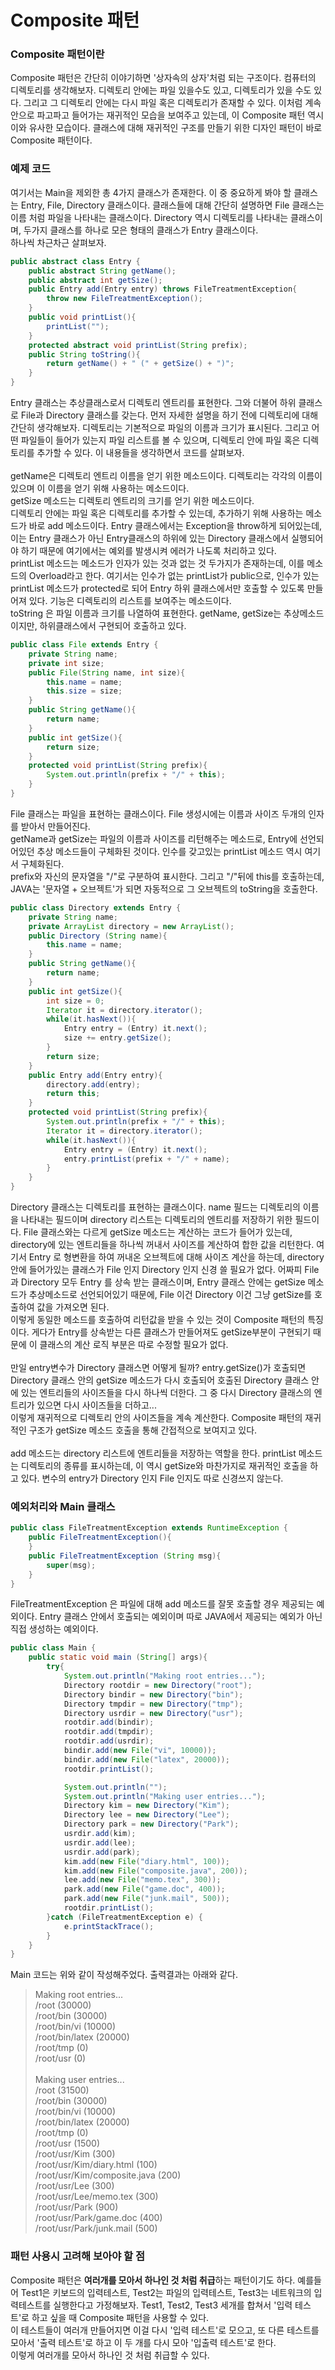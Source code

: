 # Composite 패턴

### Composite 패턴이란
Composite 패턴은 간단히 이야기하면 '상자속의 상자'처럼 되는 구조이다. 컴퓨터의 디렉토리를 생각해보자. 디렉토리 안에는 파일 있을수도 있고,
디렉토리가 있을 수도 있다. 그리고 그 디렉토리 안에는 다시 파일 혹은 디렉토리가 존재할 수 있다. 이처럼 계속 안으로 파고파고 들어가는 재귀적인 모습을
보여주고 있는데, 이 Composite 패턴 역시 이와 유사한 모습이다. 클래스에 대해 재귀적인 구조를 만들기 위한 디자인 패턴이 바로 Composite 패턴이다.

### 예제 코드
여기서는 Main을 제외한 총 4가지 클래스가 존재한다. 이 중 중요하게 봐야 할 클래스는 Entry, File, Directory 클래스이다. 클래스들에 대해 간단히 설명하면
File 클래스는 이름 처럼 파일을 나타내는 클래스이다. Directory 역시 디렉토리를 나타내는 클래스이며, 두가지 클래스를 하나로 모은 형태의 클래스가
Entry 클래스이다. \
하나씩 차근차근 살펴보자.

```java
public abstract class Entry {
    public abstract String getName();
    public abstract int getSize();
    public Entry add(Entry entry) throws FileTreatmentException{
        throw new FileTreatmentException();
    }
    public void printList(){
        printList("");
    }
    protected abstract void printList(String prefix);
    public String toString(){
        return getName() + " (" + getSize() + ")";
    }
}
```
Entry 클래스는 추상클래스로서 디렉토리 엔트리를 표현한다. 그와 더불어 하위 클래스로 File과 Directory 클래스를 갖는다. 먼저 자세한 설명을 하기 전에 
디렉토리에 대해 간단히 생각해보자. 디렉토리는 기본적으로 파일의 이름과 크기가 표시된다. 그리고 어떤 파일들이 들어가 있는지 파일 리스트를 볼 수 있으며, 
디렉토리 안에 파일 혹은 디렉토리를 추가할 수 있다. 이 내용들을 생각하면서 코드를 살펴보자.\
\
getName은 디렉토리 엔트리 이름을 얻기 위한 메소드이다. 디렉토리는 각각의 이름이 있으며 이 이름을 얻기 위해 사용하는 메소드이다. \
getSize 메소드는 디렉토리 엔트리의 크기를 얻기 위한 메소드이다. \
디렉토리 안에는 파일 혹은 디렉토리를 추가할 수 있는데, 추가하기 위해 사용하는 메소드가 바로 add 메소드이다. Entry 클래스에서는 Exception을 throw하게 
되어있는데, 이는 Entry 클래스가 아닌 Entry클래스의 하위에 있는 Directory 클래스에서 실행되어야 하기 때문에 여기에서는 예외를 발생시켜 에러가 나도록 
처리하고 있다.\
printList 메소드는 메소드가 인자가 있는 것과 없는 것 두가지가 존재하는데, 이를 메소드의 Overload라고 한다. 여기서는 인수가 없는 printList가 public으로, 
인수가 있는 printList 메소드가 protected로 되어 Entry 하위 클래스에서만 호출할 수 있도록 만들어져 있다. 기능은 디렉토리의 리스트를 보여주는 메소드이다.\
toString 은 파일 이름과 크기를 나열하여 표현한다. getName, getSize는 추상메소드 이지만, 하위클래스에서 구현되어 호출하고 있다.

```java
public class File extends Entry {
    private String name;
    private int size;
    public File(String name, int size){
        this.name = name;
        this.size = size;
    }
    public String getName(){
        return name;
    }
    public int getSize(){
        return size;
    }
    protected void printList(String prefix){
        System.out.println(prefix + "/" + this);
    }
}
```
File 클래스는 파일을 표현하는 클래스이다. File 생성시에는 이름과 사이즈 두개의 인자를 받아서 만들어진다. \
getName과 getSize는 파일의 이름과 사이즈를 리턴해주는 메소드로, Entry에 선언되어있던 추상 메소드들이 구체화된 것이다. 인수를 갖고있는 printList 메소드 역시 여기서 구체화된다.\
prefix와 자신의 문자열을 "/"로 구분하여 표시한다. 그리고 "/"뒤에 this를 호출하는데, JAVA는 '문자열 + 오브젝트'가 되면 자동적으로 그 오브젝트의 toString을 호출한다.

```java
public class Directory extends Entry {
    private String name;
    private ArrayList directory = new ArrayList();
    public Directory (String name){
        this.name = name;
    }
    public String getName(){
        return name;
    }
    public int getSize(){
        int size = 0;
        Iterator it = directory.iterator();
        while(it.hasNext()){
            Entry entry = (Entry) it.next();
            size += entry.getSize();
        }
        return size;
    }
    public Entry add(Entry entry){
        directory.add(entry);
        return this;
    }
    protected void printList(String prefix){
        System.out.println(prefix + "/" + this);
        Iterator it = directory.iterator();
        while(it.hasNext()){
            Entry entry = (Entry) it.next();
            entry.printList(prefix + "/" + name);
        }
    }
}
```
Directory 클래스는 디렉토리를 표현하는 클래스이다. name 필드는 디렉토리의 이름을 나타내는 필드이며 directory 리스트는 디렉토리의 엔트리를 
저장하기 위한 필드이다. File 클래스와는 다르게 getSize 메소드는 계산하는 코드가 들어가 있는데, directory에 있는 엔트리들을 하나씩 꺼내서 
사이즈를 계산하여 합한 값을 리턴한다. 여기서 Entry 로 형변환을 하여 꺼내온 오브젝트에 대해 사이즈 계산을 하는데, directory 안에 들어가있는 
클래스가 File 인지 Directory 인지 신경 쓸 필요가 없다. 어짜피 File 과 Directory 모두 Entry 를 상속 받는 클래스이며, Entry 클래스 
안에는 getSize 메소드가 추상메소드로 선언되어있기 때문에, File 이건 Directory 이건 그냥 getSize를 호출하여 값을 가져오면 된다. \
이렇게 동일한 메소드를 호출하여 리턴값을 받을 수 있는 것이 Composite 패턴의 특징이다. 게다가 Entry를 상속받는 다른 클래스가 만들어져도 getSize부분이
구현되기 때문에 이 클래스의 계산 로직 부분은 따로 수정할 필요가 없다.\
\
만일 entry변수가 Directory 클래스면 어떻게 될까? entry.getSize()가 호출되면 Directory 클래스 안의 getSize 메소드가 다시 호출되어 호출된 
Directory 클래스 안에 있는 엔트리들의 사이즈들을 다시 하나씩 더한다. 그 중 다시 Directory 클래스의 엔트리가 있으면 다시 사이즈들을 더하고... \
이렇게 재귀적으로 디렉토리 안의 사이즈들을 계속 계산한다. Composite 패턴의 재귀적인 구조가 getSize 메소드 호출을 통해 간접적으로 보여지고 있다.\
\
add 메소드는 directory 리스트에 엔트리들을 저장하는 역할을 한다. printList 메소드는 디렉토리의 종류를 표시하는데, 이 역시 getSize와 마찬가지로
재귀적인 호출을 하고 있다. 변수의 entry가 Directory 인지 File 인지도 따로 신경쓰지 않는다.

### 예외처리와 Main 클래스
```java
public class FileTreatmentException extends RuntimeException {
    public FileTreatmentException(){
    }
    public FileTreatmentException (String msg){
        super(msg);
    }
}
```
FileTreatmentException 은 파일에 대해 add 메소드를 잘못 호출할 경우 제공되는 예외이다. Entry 클래스 안에서 호출되는 예외이며 따로 JAVA에서 
제공되는 예외가 아닌 직접 생성하는 예외이다. 

```java
public class Main {
    public static void main (String[] args){
        try{
            System.out.println("Making root entries...");
            Directory rootdir = new Directory("root");
            Directory bindir = new Directory("bin");
            Directory tmpdir = new Directory("tmp");
            Directory usrdir = new Directory("usr");
            rootdir.add(bindir);
            rootdir.add(tmpdir);
            rootdir.add(usrdir);
            bindir.add(new File("vi", 10000));
            bindir.add(new File("latex", 20000));
            rootdir.printList();

            System.out.println("");
            System.out.println("Making user entries...");
            Directory kim = new Directory("Kim");
            Directory lee = new Directory("Lee");
            Directory park = new Directory("Park");
            usrdir.add(kim);
            usrdir.add(lee);
            usrdir.add(park);
            kim.add(new File("diary.html", 100));
            kim.add(new File("composite.java", 200));
            lee.add(new File("memo.tex", 300));
            park.add(new File("game.doc", 400));
            park.add(new File("junk.mail", 500));
            rootdir.printList();
        }catch (FileTreatmentException e) {
            e.printStackTrace();
        }
    }
}
```
Main 코드는 위와 같이 작성해주었다. 출력결과는 아래와 같다.

>Making root entries...\
>/root (30000)\
>/root/bin (30000)\
>/root/bin/vi (10000)\
>/root/bin/latex (20000)\
>/root/tmp (0)\
>/root/usr (0)\
>\
>Making user entries...\
>/root (31500)\
>/root/bin (30000)\
>/root/bin/vi (10000)\
>/root/bin/latex (20000)\
>/root/tmp (0)\
>/root/usr (1500)\
>/root/usr/Kim (300)\
>/root/usr/Kim/diary.html (100)\
>/root/usr/Kim/composite.java (200)\
>/root/usr/Lee (300)\
>/root/usr/Lee/memo.tex (300)\
>/root/usr/Park (900)\
>/root/usr/Park/game.doc (400)\
>/root/usr/Park/junk.mail (500)

### 패턴 사용시 고려해 보아야 할 점
Composite 패턴은 **여러개를 모아서 하나인 것 처럼 취급**하는 패턴이기도 하다. 예를들어 Test1은 키보드의 입력테스트, Test2는 파일의 입력테스트,
Test3는 네트워크의 입력테스트를 실행한다고 가정해보자. Test1, Test2, Test3 세개를 합쳐서 '입력 테스트'로 하고 싶을 때 Composite 패턴을 사용할 수 있다.\
이 테스트들이 여러개 만들어지면 이걸 다시 '입력 테스트'로 모으고, 또 다른 테스트를 모아서 '출력 테스트'로 하고 이 두 개를 다시 모아 '입출력 테스트'로 한다.\
이렇게 여러개를 모아서 하나인 것 처럼 취급할 수 있다. 

